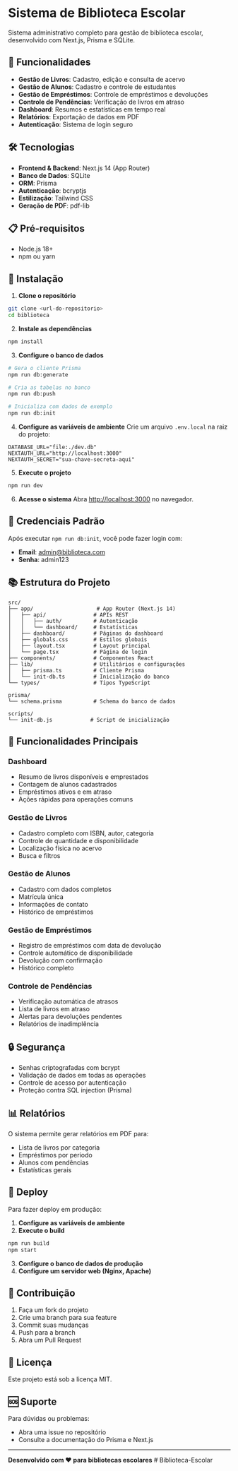 # Sistema de Biblioteca Escolar

Sistema administrativo completo para gestão de biblioteca escolar, desenvolvido com Next.js, Prisma e SQLite.

## 🚀 Funcionalidades

- **Gestão de Livros**: Cadastro, edição e consulta de acervo
- **Gestão de Alunos**: Cadastro e controle de estudantes
- **Gestão de Empréstimos**: Controle de empréstimos e devoluções
- **Controle de Pendências**: Verificação de livros em atraso
- **Dashboard**: Resumos e estatísticas em tempo real
- **Relatórios**: Exportação de dados em PDF
- **Autenticação**: Sistema de login seguro

## 🛠️ Tecnologias

- **Frontend & Backend**: Next.js 14 (App Router)
- **Banco de Dados**: SQLite
- **ORM**: Prisma
- **Autenticação**: bcryptjs
- **Estilização**: Tailwind CSS
- **Geração de PDF**: pdf-lib

## 📋 Pré-requisitos

- Node.js 18+ 
- npm ou yarn

## 🔧 Instalação

1. **Clone o repositório**
```bash
git clone <url-do-repositorio>
cd biblioteca
```

2. **Instale as dependências**
```bash
npm install
```

3. **Configure o banco de dados**
```bash
# Gera o cliente Prisma
npm run db:generate

# Cria as tabelas no banco
npm run db:push

# Inicializa com dados de exemplo
npm run db:init
```

4. **Configure as variáveis de ambiente**
Crie um arquivo `.env.local` na raiz do projeto:
```env
DATABASE_URL="file:./dev.db"
NEXTAUTH_URL="http://localhost:3000"
NEXTAUTH_SECRET="sua-chave-secreta-aqui"
```

5. **Execute o projeto**
```bash
npm run dev
```

6. **Acesse o sistema**
Abra [http://localhost:3000](http://localhost:3000) no navegador.

## 👤 Credenciais Padrão

Após executar `npm run db:init`, você pode fazer login com:

- **Email**: admin@biblioteca.com
- **Senha**: admin123

## 📚 Estrutura do Projeto

```
src/
├── app/                    # App Router (Next.js 14)
│   ├── api/               # APIs REST
│   │   ├── auth/          # Autenticação
│   │   └── dashboard/     # Estatísticas
│   ├── dashboard/         # Páginas do dashboard
│   ├── globals.css        # Estilos globais
│   ├── layout.tsx         # Layout principal
│   └── page.tsx           # Página de login
├── components/            # Componentes React
├── lib/                   # Utilitários e configurações
│   ├── prisma.ts          # Cliente Prisma
│   └── init-db.ts         # Inicialização do banco
└── types/                 # Tipos TypeScript

prisma/
└── schema.prisma          # Schema do banco de dados

scripts/
└── init-db.js            # Script de inicialização
```

## 🎯 Funcionalidades Principais

### Dashboard
- Resumo de livros disponíveis e emprestados
- Contagem de alunos cadastrados
- Empréstimos ativos e em atraso
- Ações rápidas para operações comuns

### Gestão de Livros
- Cadastro completo com ISBN, autor, categoria
- Controle de quantidade e disponibilidade
- Localização física no acervo
- Busca e filtros

### Gestão de Alunos
- Cadastro com dados completos
- Matrícula única
- Informações de contato
- Histórico de empréstimos

### Gestão de Empréstimos
- Registro de empréstimos com data de devolução
- Controle automático de disponibilidade
- Devolução com confirmação
- Histórico completo

### Controle de Pendências
- Verificação automática de atrasos
- Lista de livros em atraso
- Alertas para devoluções pendentes
- Relatórios de inadimplência

## 🔒 Segurança

- Senhas criptografadas com bcrypt
- Validação de dados em todas as operações
- Controle de acesso por autenticação
- Proteção contra SQL injection (Prisma)

## 📊 Relatórios

O sistema permite gerar relatórios em PDF para:
- Lista de livros por categoria
- Empréstimos por período
- Alunos com pendências
- Estatísticas gerais

## 🚀 Deploy

Para fazer deploy em produção:

1. **Configure as variáveis de ambiente**
2. **Execute o build**
```bash
npm run build
npm start
```

3. **Configure o banco de dados de produção**
4. **Configure um servidor web (Nginx, Apache)**

## 🤝 Contribuição

1. Faça um fork do projeto
2. Crie uma branch para sua feature
3. Commit suas mudanças
4. Push para a branch
5. Abra um Pull Request

## 📝 Licença

Este projeto está sob a licença MIT.

## 🆘 Suporte

Para dúvidas ou problemas:
- Abra uma issue no repositório
- Consulte a documentação do Prisma e Next.js

---

**Desenvolvido com ❤️ para bibliotecas escolares** #   B i b l i o t e c a - E s c o l a r  
 